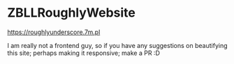 # ZBLLRoughlyWebsite
https://roughlyunderscore.7m.pl

I am really not a frontend guy, so if you have any suggestions on beautifying this site; perhaps making it responsive; make a PR :D
